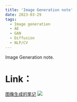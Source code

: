 ```yaml
---
title: 'Image Generation note'
date: 2023-03-29
tags:
  - Image generation
  - AE
  - GAN
  - Diffusion
  - NLP/CV
---
```


Image Generation note.

Link：
======
<a href="https://zhuanlan.zhihu.com/p/617794416">图像生成的笔记</a>
<img src="https://img.shields.io/badge/in-%E7%9F%A5%E4%B9%8E-blue">&emsp;
